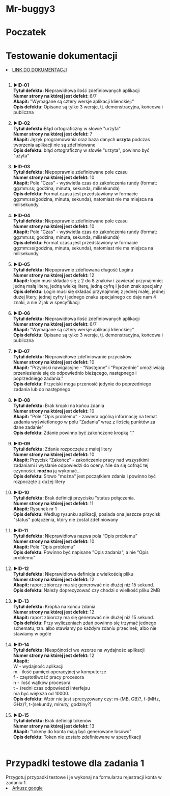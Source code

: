 # Mr-buggy3
<h1>Poczatek</h1>


<h1>Testowanie dokumentacji</h1>
<li><a href="http://mrbuggy.pl/mrbuggy3/dfiles/Specyfikacja_Mr_Buggy_3.pdf">LINK DO DOKUMENTACJI</a></li>
<br>
<ol>
 <li>▶️<b>ID-01</b></li>
  <b>Tytuł defektu: </b> Nieprawidłowa ilość zdefiniowanych aplikacji<br>
  <b>Numer strony na której jest defekt: </b>6/7<br>
  <b>Akapit: </b>"Wymagane są cztery wersje aplikacji klienckiej:"<br>
  <b>Opis defektu: </b>Opisane są tylko 3 wersje, tj. demonstracyjna, końcowa i publiczna<br><br>

  <li>▶️<b>ID-02</b></li>
  <b>Tytuł defektu:</b>Błąd ortograficzny w słowie "urzyta"<br>
  <b>Numer strony na której jest defekt: </b>7<br>
  <b>Akapit: </b>Język programowania oraz baza danych <b>urzyta</b> podczas tworzenia aplikacji nie są zdefiniowane<br>
  <b>Opis defektu: </b>błąd ortograficzny w słowie "urzyta", powinno być "użyta" <br><br>

  <li>▶️<b>ID-03</b></li>
  <b>Tytuł defektu: </b>Niepoprawnie zdefiniowane pole czasu<br>
  <b>Numer strony na której jest defekt: </b>10<br>
  <b>Akapit: </b>Pole “Czas” - wyświetla czas do zakończenia rundy (format: gg:mm:ss; godzina, minuta, sekunda, milisekunda)<br>
  <b>Opis defektu: </b>Format czasu jest przedstawiony w formacie gg:mm:ss(godzina, minuta, sekunda), natomiast nie ma miejsca na milisekundy<br><br>

  <li>▶️<b>ID-04</b></li>
  <b>Tytuł defektu: </b>Niepoprawnie zdefiniowane pole czasu<br>
  <b>Numer strony na której jest defekt: </b>10<br>
  <b>Akapit: </b>Pole “Czas” - wyświetla czas do zakończenia rundy (format: gg:mm:ss; godzina, minuta, sekunda, milisekunda)<br>
  <b>Opis defektu: </b>Format czasu jest przedstawiony w formacie gg:mm:ss(godzina, minuta, sekunda), natomiast nie ma miejsca na milisekundy<br><br>
  
  <li>▶️<b>ID-05</b></li>
  <b>Tytuł defektu: </b>Niepoprawnie zdefiowana długość Loginu<br>
  <b>Numer strony na której jest defekt: </b>12<br>
  <b>Akapit: </b>login musi składać się z 2 do 8 znaków i zawierać przynajmniej jedną małą literę, jedną wielką literę, jedną cyfrę i jeden znak specjalny<br>
  <b>Opis defektu: </b>Login musi się składać przynajmniej z jednej małej, jednej dużej litery, jednej cyfry i jednego znaku specjalnego co daje nam 4 znaki, a nie 2 jak w specyfikacji<br><br>

  <li>▶️<b>ID-06</b></li>
  <b>Tytuł defektu: </b> Nieprawidłowa ilość zdefiniowanych aplikacji<br>
  <b>Numer strony na której jest defekt: </b>6/7<br>
  <b>Akapit: </b>"Wymagane są cztery wersje aplikacji klienckiej:"<br>
  <b>Opis defektu: </b>Opisane są tylko 3 wersje, tj. demonstracyjna, końcowa i publiczna<br><br>

  <li>▶️<b>ID-07</b></li>
  <b>Tytuł defektu: </b> Nieprawidłowe zdefiniowanie przycisków<br>
  <b>Numer strony na której jest defekt: </b>10<br>
  <b>Akapit: </b>"Przyciski nawigacyjne - “Następne” i “Poprzednie” umożliwiają przeniesienie się do odpowiednio bieżącego, następnego i poprzedniego zadania."<br>
  <b>Opis defektu: </b>Przyciski moga przenosić jedynie do poprzedniego zadania lub do następnego<br><br>

  <li>▶️<b>ID-08</b></li>
  <b>Tytuł defektu: </b>Brak kropki na końcu zdania<br>
  <b>Numer strony na której jest defekt: </b>10<br>
  <b>Akapit: </b>"Pole “Opis problemu” - zawiera ogólną informację na temat zadania wyświetlonego w polu “Zadania” wraz z ilością punktów za dane zadanie"<br>
  <b>Opis defektu: </b>Zdanie powinno być zakończone kropką "."<br><br>

  <li>▶️<b>ID-09</b></li>
  <b>Tytuł defektu: </b>Zdanie rozpoczęte z małej litery<br>
  <b>Numer strony na której jest defekt: </b>10<br>
  <b>Akapit: </b>Przycisk “Zakończ” - zakończenie pracy nad wszystkimi zadaniami i wysłanie odpowiedzi do oceny. Nie da się cofnąć tej czynności. <b>można</b></b> ją wykonać...<br>
  <b>Opis defektu: </b>Słowo "można" jest początkiem zdania i powinno być rozpoczęte z dużej litery<br><br>

  <li>▶️<b>ID-10</b></li>
  <b>Tytuł defektu: </b>Brak definicji przycisku "status połączenia.<br>
  <b>Numer strony na której jest defekt: </b>11<br>
  <b>Akapit: </b>Rysunek nr 1<br>
  <b>Opis defektu: </b>Według rysunku aplikacji, posiada ona jeszcze przycisk "status" połączenia, który nie zostal zdefiniowany<br><br>

  <li>▶️<b>ID-11</b></li>
  <b>Tytuł defektu: </b>Nieprawidłowa nazwa pola “Opis problemu”<br>
  <b>Numer strony na której jest defekt: </b>10<br>
  <b>Akapit: </b>Pole “Opis problemu”<br>
  <b>Opis defektu: </b>Powinno być napisane "Opis zadania", a nie “Opis problemu”<br><br>

  <li>▶️<b>ID-12</b></li>
  <b>Tytuł defektu: </b>Nieprawidłowa definicja z wielkością pliku<br>
  <b>Numer strony na której jest defekt: </b>12<br>
  <b>Akapit: </b>raport zbiorczy ma się generować nie dłużej niż 15 sekund.<br>
  <b>Opis defektu: </b>Należy doprecyzować czy chodzi o wielkość pliku 2MB<br><br>

  <li>▶️<b>ID-13</b></li>
  <b>Tytuł defektu: </b>Kropka na końcu zdania<br>
  <b>Numer strony na której jest defekt: </b>12<br>
  <b>Akapit: </b>raport zbiorczy ma się generować nie dłużej niż 15 sekund.<br>
  <b>Opis defektu: </b>Przy wyliczeniach zdań powinno się trzymać jednego schematu, tzn. albo stawiamy po każdym zdaniu przecinek, albo nie stawiamy w ogóle<br><br>

  <li>▶️<b>ID-14</b></li>
  <b>Tytuł defektu: </b>Niespójności we wzorze na wydajnośc aplikacji<br>
  <b>Numer strony na której jest defekt: </b>12<br>
  <b>Akapit: </b><br>
W - wydajność aplikacji<br>
m - ilość pamięci operacyjnej w komputerze<br>
f - częstotliwość pracy procesora<br>
n - ilość wątków procesora<br>
t - średni czas odpowiedzi interfejsu<br>
ma być większa od 10000.<br>
  <b>Opis defektu: </b>Wzór nie jest sprecyzowany czy: m-(MB, GB)?, f-(MHz, GHz)?, t-(sekundy, minuty, godziny?)<br><br>

 
  <li>▶️<b>ID-15</b></li>
  <b>Tytuł defektu: </b>Brak definicji tokenów<br>
  <b>Numer strony na której jest defekt: </b>13<br>
  <b>Akapit: </b>"tokeny do konta mają być generowane losowo"<br>
  <b>Opis defektu: </b>Token nie zostało zdefiniowane w specyfikacji<br><br>
</ol>

<h1>Przypadki testowe dla zadania 1</h1>
Przygotuj przypadki testowe i je wykonaj na formularzu rejestracji konta w zadaniu 1.


<li><a href="https://docs.google.com/spreadsheets/d/1Z-F4SsUmXuszKt2wacWSPXIB6owTQxl3LnhGD5h382U/edit?hl=pl#gid=0">Arkusz google</a></li>
